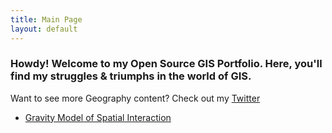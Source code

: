 ```yaml
---
title: Main Page
layout: default
---
```



### Howdy! Welcome to my Open Source GIS Portfolio. Here, you'll find my struggles & triumphs in the world of GIS.

Want to see more Geography content? Check out my [Twitter](https://twitter.com/daptx) 

- [Gravity Model of Spatial Interaction](gravity/gravity.md)
